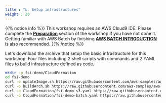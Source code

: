 ```yaml
---
title : "b. Setup infrastructures"
weight : 20
---
```


{{% notice info %}}
This workshop requires an AWS Cloud9 IDE. Please complete the **[Preparation](/02-preparation.html)** section of the workshop if you have not done it. Getting familiar with AWS Batch by finishing **[AWS BATCH INTRODUCTION](/03-aws-batch-introductions.html)** is also recommended.
{{% /notice %}}

Let's download the archive that setup the basic infrastructure for this workshop. Four files including 2 shell scripts with commands and 2 YAML files to build infrastructure defined as code. 

```bash
mkdir -p fsi-demo/CloudFormation
cd fsi-demo
curl -o updateImage.sh https://raw.githubusercontent.com/aws-samples/aws-hpc-tutorials/batch/static/scripts/batch-lambda/updateImage.sh
curl -o buildArch.sh https://raw.githubusercontent.com/aws-samples/aws-hpc-tutorials/batch/static/scripts/batch-lambda/buildArch.sh
curl -o CloudFormation/fsi-demo-s3.yaml https://raw.githubusercontent.com/aws-samples/aws-hpc-tutorials/batch/static/scripts/batch-lambda/CloudFormation/fsi-demo-s3.yaml
curl -o CloudFormation/fsi-demo-batch.yaml https://raw.githubusercontent.com/aws-samples/aws-hpc-tutorials/batch/static/scripts/batch-lambda/CloudFormation/fsi-demo-batch.yaml
```
